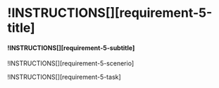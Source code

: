 # !INSTRUCTIONS[][requirement-5-title]

#### !INSTRUCTIONS[][requirement-5-subtitle]

!INSTRUCTIONS[][requirement-5-scenerio]

!INSTRUCTIONS[][requirement-5-task]